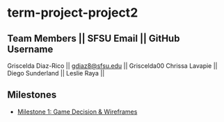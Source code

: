 # term-project-project2

## Team Members || SFSU Email || GitHub Username 
Griscelda Diaz-Rico || gdiaz8@sfsu.edu || Griscelda00
Chrissa Lavapie ||
Diego Sunderland ||
Leslie Raya ||

## Milestones 
- [Milestone 1: Game Decision & Wireframes](Milestones/Milestone1.md)